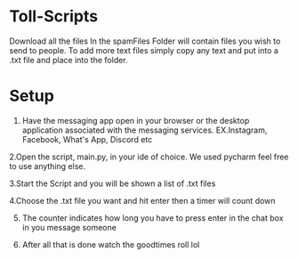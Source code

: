 # Toll-Scripts
Download all the files
In the spamFiles Folder will contain files you wish to send to people. 
To add more text files simply copy any text and put into a .txt file and place into the folder.

# Setup
1. Have the messaging app open in your browser or the desktop application associated with the messaging services. EX.Instagram, Facebook, What's App, Discord etc

2.Open the script, main.py, in your ide of choice. We used pycharm feel free to use anything else.

3.Start the Script and you will be shown a list of .txt files

4.Choose the .txt file you want and hit enter then a timer will count down

5. The counter indicates how long you have to press enter in the chat box in you message someone

6. After all that is done watch the goodtimes roll lol
